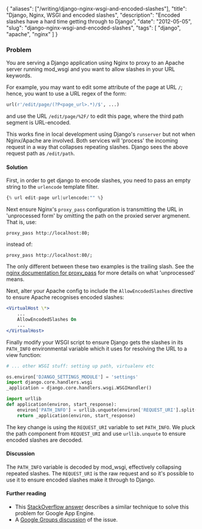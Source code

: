 {
    "aliases": ["/writing/django-nginx-wsgi-and-encoded-slashes"],
    "title": "Django, Nginx, WSGI and encoded slashes",
    "description": "Encoded slashes have a hard time getting through to Django",
    "date": "2012-05-05",
    "slug": "django-nginx-wsgi-and-encoded-slashes",
    "tags": [
        "django",
        "apache",
        "nginx"
    ]
}

### Problem

You are serving a Django application using Nginx to proxy to an Apache
server running mod\_wsgi and you want to allow slashes in your URL
keywords.

For example, you may want to edit some attribute of the page at URL `/`;
hence, you want to use a URL regex of the form:

``` python
url(r'/edit/page/(?P<page_url>.*)/$', ...)
```

and use the URL `/edit/page/%2F/` to edit this page, where the third
path segment is URL-encoded.

This works fine in local development using Django's `runserver` but not
when Nginx/Apache are involved. Both services will 'process' the
incoming request in a way that collapses repeating slashes. Django sees
the above request path as `/edit/path`.

#### Solution

First, in order to get django to encode slashes, you need to pass an
empty string to the `urlencode` template filter.

``` python
{% url edit-page url|urlencode:"" %}
```

Next ensure Nginx's `proxy_pass` configuration is transmitting the URL
in 'unprocessed form' by omitting the path on the proxied server
argmenent. That is, use:

``` nginx
proxy_pass http://localhost:80;
```

instead of:

``` nginx
proxy_pass http://localhost:80/;
```

The only different between these two examples is the trailing slash. See
the [nginx documentation for
proxy\_pass](http://wiki.nginx.org/HttpProxyModule) for more details on
what 'unprocessed' means.

Next, alter your Apache config to include the `AllowEncodedSlashes`
directive to ensure Apache recognises encoded slashes:

``` apache
<VirtualHost \*>
    ...
    AllowEncodedSlashes On
    ...
</VirtualHost>
```

Finally modify your WSGI script to ensure Django gets the slashes in its
`PATH_INFO` environmental variable which it uses for resolving the URL
to a view function:

``` python
# ... other WSGI stuff: setting up path, virtualenv etc

os.environ['DJANGO_SETTINGS_MODULE'] = 'settings'
import django.core.handlers.wsgi
_application = django.core.handlers.wsgi.WSGIHandler()

import urllib
def application(environ, start_response):
    environ['PATH_INFO'] = urllib.unquote(environ['REQUEST_URI'].split('?')[0])
    return _application(environ, start_response)
```

The key change is using the `REQUEST_URI` variable to set `PATH_INFO`.
We pluck the path component from `REQUEST_URI` and use `urllib.unquote`
to ensure encoded slashes are decoded.

#### Discussion

The `PATH_INFO` variable is decoded by mod\_wsgi, effectively collapsing
repeated slashes. The `REQUEST_URI` is the raw request and so it's
possible to use it to ensure encoded slashes make it through to Django.

#### Further reading

- This [StackOverflow
    answer](http://stackoverflow.com/questions/3040659/how-can-i-receive-percent-encoded-slashes-with-django-on-app-engine)
    describes a similar technique to solve this problem for Google App
    Engine.
- A [Google Groups
    discussion](https://groups.google.com/forum/?fromgroups#!topic/django-users/31oV1WhuAZ4)
    of the issue.
